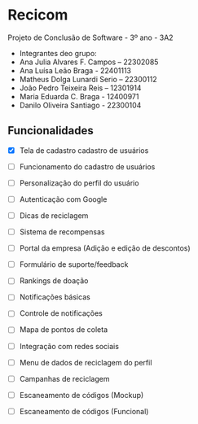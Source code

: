 # Recicom
Projeto de Conclusão de Software - 3º ano - 3A2


- Integrantes deo grupo: 
- Ana Julia Alvares F. Campos – 22302085
- Ana Luísa Leão Braga - 22401113
- Matheus Dolga Lunardi Serio – 22300112
- João Pedro Teixeira Reis – 12301914
- Maria Eduarda C. Braga - 12400971
- Danilo Oliveira Santiago - 22300104



## Funcionalidades


- [X] Tela de cadastro cadastro de usuários
- [ ] Funcionamento do cadastro de usuários
- [ ] Personalização do perfil do usuário
- [ ] Autenticação com Google
- [ ] Dicas de reciclagem
- [ ] Sistema de recompensas
- [ ] Portal da empresa (Adição e edição de descontos)
- [ ] Formulário de suporte/feedback
- [ ] Rankings de doação
- [ ] Notificações básicas
- [ ] Controle de notificações
- [ ] Mapa de pontos de coleta
- [ ] Integração com redes sociais
- [ ] Menu de dados de reciclagem do perfil
- [ ] Campanhas de reciclagem
- [ ] Escaneamento de códigos (Mockup)
- [ ] Escaneamento de códigos (Funcional)

